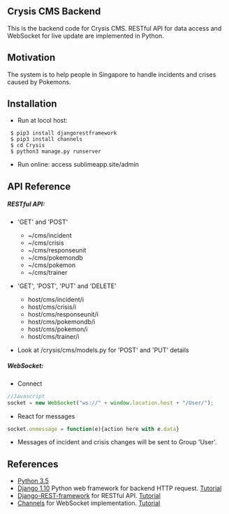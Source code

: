 ## Crysis CMS Backend

This is the backend code for Crysis CMS. RESTful API for data access and WebSocket for live update are implemented in Python.


## Motivation

The system is to help people in Singapore to handle incidents and crises caused by Pokemons. 

## Installation

- Run at locol host:
```commandline
 $ pip3 install djangorestframework 
 $ pip3 install channels
 $ cd Crysis
 $ python3 manage.py runserver
```
- Run online:
access sublimeapp.site/admin

## API Reference


##### RESTful API:

- 'GET' and 'POST'
  - ~/cms/incident
  - ~/cms/crisis
  - ~/cms/responseunit
  - ~/cms/pokemondb
  - ~/cms/pokemon
  - ~/cms/trainer

- 'GET', 'POST', 'PUT' and 'DELETE'
  - host/cms/incident/i
  - host/cms/crisis/i
  - host/cms/responseunit/i
  - host/cms/pokemondb/i
  - host/cms/pokemon/i
  - host/cms/trainer/i

- Look at /crysis/cms/models.py for 'POST' and 'PUT' details

##### WebSocket:
- Connect
```javascript
//Javascript
socket = new WebSocket("ws://" + window.location.host + "/User/");
```

- React for messages
```javascript
socket.onmessage = function(e){action here with e.data}
```


- Messages of incident and crisis changes will be sent to Group 'User'.

## References

 * [Python 3.5](https://docs.python.org/3/) 
 * [Django 1.10](https://github.com/django/django) Python web framework for backend HTTP request.  [Tutorial](https://docs.djangoproject.com/en/1.10/)
 * [Django-REST-framework](https://github.com/tomchristie/django-rest-framework) for RESTful API. [Tutorial](http://www.django-rest-framework.org/)
 * [Channels](https://github.com/django/channels) for WebSocket implementation. [Tutorial](http://channels.readthedocs.org)
